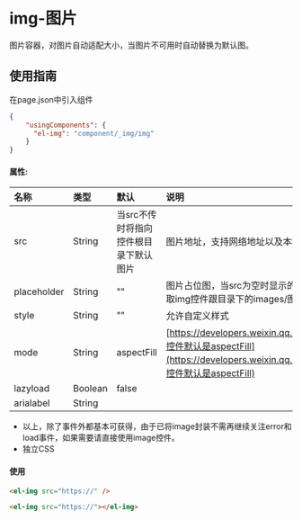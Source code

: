 # img-图片

图片容器，对图片自动适配大小，当图片不可用时自动替换为默认图。

## 使用指南

在page.json中引入组件

```json
{
    "usingComponents": {
      "el-img": "component/_img/img"
    }
}
```

#### 属性:

| 名称 | 类型 | 默认 | 说明 | 版本 |
| :--- | :--- | :--- | :--- | :--- |
| src | String | 当src不传时将指向控件根目录下默认图片 | 图片地址，支持网络地址以及本地地址placeholder | 1.0.1 |
| placeholder | String | "" | 图片占位图，当src为空时显示的占位图，这里将传入占位图的地址，若不设置那边取img控件跟目录下的images/图片 | 1.0.1 |
| style | String | "" | 允许自定义样式 | 1.0.1 |
| mode | String | aspectFill | [https://developers.weixin.qq.com/miniprogram/dev/component/image.html，控件默认是aspectFill](https://developers.weixin.qq.com/miniprogram/dev/component/image.html，控件默认是aspectFill) | 1.0.1 |
| lazyload | Boolean | false |  | 1.0.1 |
| arialabel | String |  |  | 1.0.1 |

* 以上，除了事件外都基本可获得，由于已将image封装不需再继续关注error和load事件，如果需要请直接使用image控件。
* 独立CSS

#### 使用

```html
<el-img src="https://" />

<el-img src="https://"></el-img>
```



